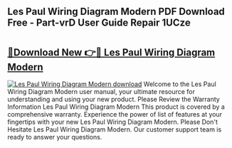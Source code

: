 ## Les Paul Wiring Diagram Modern PDF Download Free - Part-vrD User Guide Repair 1UCze

# <h2><a href="http://dftu81.blite.top/?on=Les+Paul+Wiring+Diagram+Modern">🔗Download New 👉🔴 Les Paul Wiring Diagram Modern</a></h2>

[![Les Paul Wiring Diagram Modern download](https://i.imgur.com/lujVjoI.png)](http://dftu81.blite.top/?on=Les+Paul+Wiring+Diagram+Modern)
Welcome to the Les Paul Wiring Diagram Modern user manual, your ultimate resource for understanding and using your new product. Please Review the Warranty Information Les Paul Wiring Diagram Modern This product is covered by a comprehensive warranty. Experience the power of list of features at your fingertips with your new Les Paul Wiring Diagram Modern. Please Don't Hesitate Les Paul Wiring Diagram Modern. Our customer support team is ready to answer your questions.

